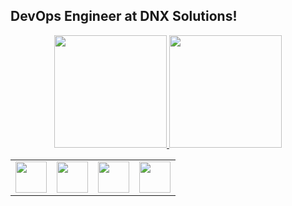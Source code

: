 ## DevOps Engineer at DNX Solutions!
<div align="center">
  <a href="https://github.com/pietromarmelo">
  <img height="180em" src="https://github-readme-stats.vercel.app/api?username=pietromarmelo&show_icons=true&theme=dark&include_all_commits=true&count_private=true"/>
  <img height="180em" src="https://github-readme-stats.vercel.app/api/top-langs/?username=pietromarmelo&layout=compact&langs_count=4&theme=dark"/>
</div>

<table>
    <tbody>
        <tr>
            <td><a href="https://medium.com/@zluvsand">
            <img height="50" src="https://www.vectorlogo.zone/logos/terraformio/terraformio-ar21.svg" />
            </a></td>
            <td><a href="https://www.linkedin.com/in/zluvsand/">
            <img height="50" src="https://www.vectorlogo.zone/logos/docker/docker-official.svg" />
            </a></td>
            <td><a href="https://open.spotify.com/playlist/7KmIUNWrK8wEHfQcQfFrQ1?si=0e2d44043b5a40a4">
            <img height="50" src="https://www.vectorlogo.zone/logos/gnu_bash/gnu_bash-official.svg"/>
            </a></td>
            <td><a href="https://open.spotify.com/playlist/7KmIUNWrK8wEHfQcQfFrQ1?si=0e2d44043b5a40a4">
            <img height="50" src="https://www.vectorlogo.zone/logos/amazon_cloudformation/amazon_cloudformation-ar21.svg"/>
            </a></td>
        </tr>
    </tbody>
</table>
